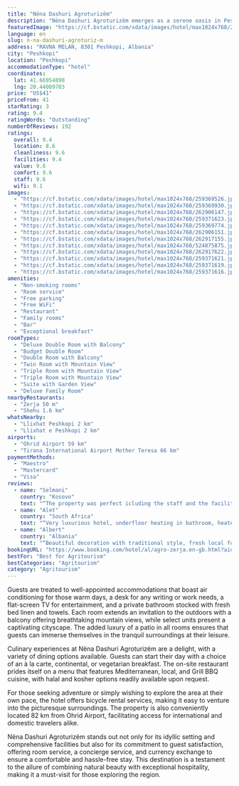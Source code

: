 ```yaml
---
title: "Nëna Dashuri Agroturizëm"
description: "Nëna Dashuri Agroturizëm emerges as a serene oasis in Peshkopi, situated a mere 24 km from the historic Monastery of Saint George the Victorious and within a comfortable distance of 42 km from the revered Saint Jovan Bigorski Monastery."
featuredImage: "https://cf.bstatic.com/xdata/images/hotel/max1024x768/259369526.jpg?k=f37edfb0f40c7ff6279a13103e7cb0e4589946f0bb3f59cfd659301141fcda5b&o=&hp=1"
language: en
slug: n-na-dashuri-agroturiz-m
address: "RAVNA MELAN, 8301 Peshkopi, Albania"
city: "Peshkopi"
location: "Peshkopi"
accommodationType: "hotel"
coordinates:
  lat: 41.66954898
  lng: 20.44009703
price: "US$41"
priceFrom: 41
starRating: 3
rating: 9.4
ratingWords: "Outstanding"
numberOfReviews: 192
ratings:
  overall: 9.4
  location: 8.6
  cleanliness: 9.6
  facilities: 9.4
  value: 9.6
  comfort: 9.6
  staff: 9.6
  wifi: 9.1
images:
  - "https://cf.bstatic.com/xdata/images/hotel/max1024x768/259369526.jpg?k=f37edfb0f40c7ff6279a13103e7cb0e4589946f0bb3f59cfd659301141fcda5b&o=&hp=1"
  - "https://cf.bstatic.com/xdata/images/hotel/max1024x768/259369930.jpg?k=e1bd0391f9f6ab98a74bd5a5c6d8f03913cb54eb923c5ab7027fb7106e84b548&o=&hp=1"
  - "https://cf.bstatic.com/xdata/images/hotel/max1024x768/262906147.jpg?k=75aedc44f0f6688f5fd7ade58727b29ebc759f442b64f7abfbc1dfeaba208916&o=&hp=1"
  - "https://cf.bstatic.com/xdata/images/hotel/max1024x768/259371623.jpg?k=8e82cd1674c7e64d92e33bce6bee9cda859bb18b9c0469ad073d6fe28753dc5a&o=&hp=1"
  - "https://cf.bstatic.com/xdata/images/hotel/max1024x768/259369774.jpg?k=3c884f36865c8ce6d06ed56e5fe35a7ae88a869d1c877e2c6a9b7be512e10f61&o=&hp=1"
  - "https://cf.bstatic.com/xdata/images/hotel/max1024x768/262906151.jpg?k=81e13313c659272c4e9c1d4a73af905e05bf820db85458db16ea74733cbd1529&o=&hp=1"
  - "https://cf.bstatic.com/xdata/images/hotel/max1024x768/262917155.jpg?k=8ae3934919811500a911f756b3065f6be6972cbea9e572ce2bfa678fcf183910&o=&hp=1"
  - "https://cf.bstatic.com/xdata/images/hotel/max1024x768/524875875.jpg?k=34027d1c00d47289e75e475838a41945fa84c2803428d154473a0f347735130e&o=&hp=1"
  - "https://cf.bstatic.com/xdata/images/hotel/max1024x768/262917622.jpg?k=1389eb4f2a7e8c5242d6344e9b8429783cf1f05009973d755ca23b658de40450&o=&hp=1"
  - "https://cf.bstatic.com/xdata/images/hotel/max1024x768/259371621.jpg?k=e8d646df3564ca9a640f2b5819e7238221a87b60ee1e83da872635de83b24915&o=&hp=1"
  - "https://cf.bstatic.com/xdata/images/hotel/max1024x768/259371619.jpg?k=342bda9751fec8008ecc081e12e999bcd00a1303b4820f4d397dac73fa90a927&o=&hp=1"
  - "https://cf.bstatic.com/xdata/images/hotel/max1024x768/259371616.jpg?k=80a32527310743952e9a02b1b5c946191890c6eedf1e489a69d6331744e1d104&o=&hp=1"
amenities:
  - "Non-smoking rooms"
  - "Room service"
  - "Free parking"
  - "Free WiFi"
  - "Restaurant"
  - "Family rooms"
  - "Bar"
  - "Exceptional breakfast"
roomTypes:
  - "Deluxe Double Room with Balcony"
  - "Budget Double Room"
  - "Double Room with Balcony"
  - "Twin Room with Mountain View"
  - "Triple Room with Mountain View"
  - "Triple Room with Mountain View"
  - "Suite with Garden View"
  - "Deluxe Family Room"
nearbyRestaurants:
  - "Zerja 50 m"
  - "Shehu 1.6 km"
whatsNearby:
  - "Llixhat Peshkopi 2 km"
  - "Llixhat e Peshkopi 2 km"
airports:
  - "Ohrid Airport 59 km"
  - "Tirana International Airport Mother Teresa 66 km"
paymentMethods:
  - "Maestro"
  - "Mastercard"
  - "Visa"
reviews:
  - name: "Selmani"
    country: "Kosovo"
    text: "“The property was perfect icluding the staff and the facilities you felt like at home, the place had a traditional theme and it was so cozy, they have a restaurant there and it is perfect including the food which was one of the best food i had ever...”"
  - name: "Alet"
    country: "South Africa"
    text: "“Very luxurious hotel, underfloor heating in bathroom, heated towel rails, comfortable bed, good breakfast.”"
  - name: "Albert"
    country: "Albania"
    text: "“Beautiful decoration with traditional style, fresh local food served with hot pots. Friendly staff, big restaurant.”"
bookingURL: "https://www.booking.com/hotel/al/agro-zerja.en-gb.html?aid=8035640"
bestFor: "Best for Agritourism"
bestCategories: "Agritourism"
category: "Agritourism"
---
```


Guests are treated to well-appointed accommodations that boast air conditioning for those warm days, a desk for any writing or work needs, a flat-screen TV for entertainment, and a private bathroom stocked with fresh bed linen and towels. Each room extends an invitation to the outdoors with a balcony offering breathtaking mountain views, while select units present a captivating cityscape. The added luxury of a patio in all rooms ensures that guests can immerse themselves in the tranquil surroundings at their leisure.

Culinary experiences at Nëna Dashuri Agroturizëm are a delight, with a variety of dining options available. Guests can start their day with a choice of an à la carte, continental, or vegetarian breakfast. The on-site restaurant prides itself on a menu that features Mediterranean, local, and Grill BBQ cuisine, with halal and kosher options readily available upon request.

For those seeking adventure or simply wishing to explore the area at their own pace, the hotel offers bicycle rental services, making it easy to venture into the picturesque surroundings. The property is also conveniently located 82 km from Ohrid Airport, facilitating access for international and domestic travelers alike.

Nëna Dashuri Agroturizëm stands out not only for its idyllic setting and comprehensive facilities but also for its commitment to guest satisfaction, offering room service, a concierge service, and currency exchange to ensure a comfortable and hassle-free stay. This destination is a testament to the allure of combining natural beauty with exceptional hospitality, making it a must-visit for those exploring the region.
